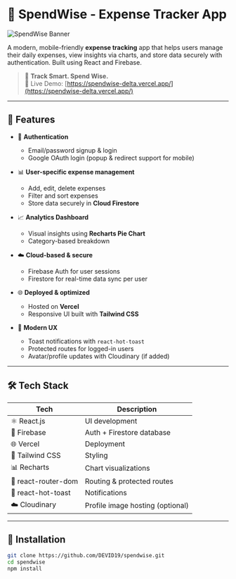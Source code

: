 # 💸 SpendWise - Expense Tracker App

![SpendWise Banner](./screenshot.png) <!-- Optional: add a real screenshot here -->

A modern, mobile-friendly **expense tracking** app that helps users manage their daily expenses, view insights via charts, and store data securely with authentication. Built using React and Firebase.

> 🧠 **Track Smart. Spend Wise.**  
> 🔗 Live Demo: [https://spendwise-delta.vercel.app/](https://spendwise-delta.vercel.app/)

---

## 🚀 Features

- 🔐 **Authentication**  
  - Email/password signup & login  
  - Google OAuth login (popup & redirect support for mobile)

- 📊 **User-specific expense management**  
  - Add, edit, delete expenses  
  - Filter and sort expenses  
  - Store data securely in **Cloud Firestore**

- 📈 **Analytics Dashboard**  
  - Visual insights using **Recharts Pie Chart**  
  - Category-based breakdown

- ☁️ **Cloud-based & secure**  
  - Firebase Auth for user sessions  
  - Firestore for real-time data sync per user

- 🌐 **Deployed & optimized**  
  - Hosted on **Vercel**  
  - Responsive UI built with **Tailwind CSS**

- 🔔 **Modern UX**  
  - Toast notifications with `react-hot-toast`  
  - Protected routes for logged-in users  
  - Avatar/profile updates with Cloudinary (if added)

---

## 🛠️ Tech Stack

| Tech | Description |
|------|-------------|
| ⚛️ React.js | UI development |
| 🐬 Firebase | Auth + Firestore database |
| 🌐 Vercel | Deployment |
| 🎨 Tailwind CSS | Styling |
| 📊 Recharts | Chart visualizations |
| 🔐 react-router-dom | Routing & protected routes |
| 🔔 react-hot-toast | Notifications |
| ☁️ Cloudinary | Profile image hosting (optional) |

---

## 🔧 Installation

```bash
git clone https://github.com/DEVID19/spendwise.git
cd spendwise
npm install
